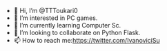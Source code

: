- 👋 Hi, I’m @TTToukari0
- 👀 I’m interested in PC games.
- 🌱 I’m currently learning Computer Sc.
- 💞️ I’m looking to collaborate on Python Flask.
- 📫 How to reach me:https://twitter.com/IvanoviciSu

<!---
TTToukari0/TTToukari0 is a ✨ special ✨ repository because its `README.md` (this file) appears on your GitHub profile.
You can click the Preview link to take a look at your changes.
--->
